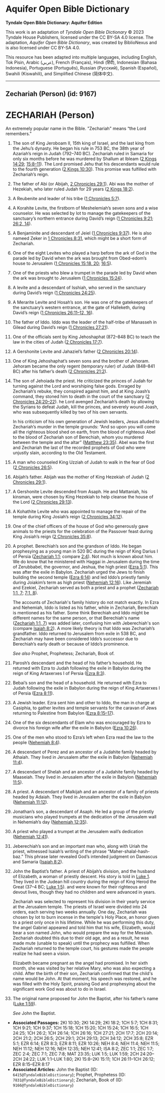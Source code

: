 # Aquifer Open Bible Dictionary

**Tyndale Open Bible Dictionary: Aquifer Edition**

This work is an adaptation of *Tyndale Open Bible Dictionary* © 2023 Tyndale House Publishers, licensed under the CC BY\-SA 4\.0 license. The adaptation, *Aquifer Open Bible Dictionary*, was created by BiblioNexus and is also licensed under CC BY\-SA 4\.0\.

This resource has been adapted into multiple languages, including English, Tok Pisin, Arabic (عربي), French (Français), Hindi (हिंदी), Indonesian (Bahasa Indonesia), Portuguese (Português), Russian (Русский), Spanish (Español), Swahili (Kiswahili), and Simplified Chinese (简体中文).



--------------------------------

## Zechariah (Person) (id: 9167)

ZECHARIAH (Person)
==================

An extremely popular name in the Bible. "Zechariah" means “the Lord remembers.”

1. The son of King Jeroboam II, 15th king of Israel, and the last king from the Jehu’s dynasty. He began his rule in 753 BC, the 38th year of Azariah’s reign in Judah (792–740 BC). Zechariah ruled in Samaria for only six months before he was murdered by Shallum at Ibleam ([2 Kings 14:29](https://ref.ly/2Kgs14:29); [15:8–11](https://ref.ly/2Kgs15:8-2Kgs15:11)). The Lord promised Jehu that his descendants would rule to the fourth generation ([2 Kings 10:30](https://ref.ly/2Kgs10:30)). This promise was fulfilled with Zechariah’s reign.
2. The father of Abi (or Abijah, [2 Chronicles 29:1](https://ref.ly/2Chr29:1)). Abi was the mother of Hezekiah, who later ruled Judah for 29 years ([2 Kings 18:2](https://ref.ly/2Kgs18:2)).
3. A Reubenite and leader of his tribe ([1 Chronicles 5:7](https://ref.ly/1Chr5:7)).
4. A Korahite Levite, the firstborn of Meshelemiah’s seven sons and a wise counselor. He was selected by lot to manage the gatekeepers of the sanctuary’s northern entrance during David’s reign ([1 Chronicles 9:21](https://ref.ly/1Chr9:21); [26:2, 14](https://ref.ly/1Chr26:2,1Chr26:14)).
5. A Benjaminite and descendant of Jeiel ([1 Chronicles 9:37](https://ref.ly/1Chr9:37)). He is also nameed Zeker in [1 Chronicles 8:31](https://ref.ly/1Chr8:31), which might be a short form of Zechariah.
6. One of the eight Levites who played a harp before the ark of God in the parade led by David when the ark was brought from Obed\-edom’s house to Jerusalem ([1 Chronicles 15:18, 20](https://ref.ly/1Chr15:18,1Chr15:20); [16:5](https://ref.ly/1Chr16:5)).
7. One of the priests who blew a trumpet in the parade led by David when the ark was brought to Jerusalem ([1 Chronicles 15:24](https://ref.ly/1Chr15:24)).
8. A levite and a descendant of Isshiah, who served in the sanctuary during David’s reign ([1 Chronicles 24:25](https://ref.ly/1Chr24:25)).
9. A Merarite Levite and Hosah’s son. He was one of the gatekeepers of the sanctuary’s western entrance, at the gate of Halleketh, during David’s reign ([1 Chronicles 26:11](https://ref.ly/1Chr26:11-1Chr26:12,1Chr26:16)[–](https://ref.ly/1Chr26:11-1Chr26:12)[12, 16](https://ref.ly/1Chr26:11-1Chr26:12,1Chr26:16)).
10. The father of Iddo. Iddo was the leader of the half\-tribe of Manasseh in Gilead during David’s reign ([1 Chronicles 27:21](https://ref.ly/1Chr27:21)).
11. One of the officials sent by King Jehoshaphat (872–848 BC) to teach the law in the cities of Judah ([2 Chronicles 17:7](https://ref.ly/2Chr17:7)).
12. A Gershonite Levite and Jahaziel’s father ([2 Chronicles 20:14](https://ref.ly/2Chr20:14)).
13. One of King Jehoshaphat’s seven sons and the brother of Jehoram. Jehoram became the only regent (temporary ruler) of Judah (848–841 BC) after his father’s death ([2 Chronicles 21:2](https://ref.ly/2Chr21:2)).
14. The son of Jehoiada the priest. He criticized the princes of Judah for turning against the Lord and worshiping false gods. Enraged by Zechariah’s rebuke, they conspired against him, and at King Joash’s command, they stoned him to death in the court of the sanctuary ([2 Chronicles 24:20](https://ref.ly/2Chr24:20-2Chr24:22)[–](https://ref.ly/2Chr24:20-2Chr24:22)[22](https://ref.ly/2Chr24:20-2Chr24:22)). he Lord avenged Zechariah’s death by allowing the Syrians to defeat Judah, kill the princes, and severely wound Joash, who was subsequently killed by two of his own servants.

    In his criticism of his own generation of Jewish leaders, Jesus alluded to Zechariah’s murder in the temple grounds: “And so upon you will come all the righteous blood shed on earth, from the blood of righteous Abel to the blood of Zechariah son of Berechiah, whom you murdered between the temple and the altar” ([Matthew 23:35](https://ref.ly/Matt23:35)). Abel was the first and Zechariah the last of the recorded prophets of God who were unjustly slain, according to the Old Testament.

15. A man who counseled King Uzziah of Judah to walk in the fear of God ([2 Chronicles 26:5](https://ref.ly/2Chr26:5)).
16. Abijah’s father. Abijah was the mother of King Hezekiah of Judah ([2 Chronicles 29:1](https://ref.ly/2Chr29:1)).
17. A Gershonite Levite descended from Asaph. He and Mattaniah, his kinsman, were chosen by King Hezekiah to help cleanse the house of the Lord ([2 Chronicles 29:13](https://ref.ly/2Chr29:13)).
18. A Kohathite Levite who was appointed to manage the repair of the temple during King Josiah’s reign ([2 Chronicles 34:12](https://ref.ly/2Chr34:12)).
19. One of the chief officers of the house of God who generously gave animals to the priests for the celebration of the Passover feast during King Josiah’s reign ([2 Chronicles 35:8](https://ref.ly/2Chr35:8)).
20. A prophet. Berechiah’s son and the grandson of Iddo. He began prophesying as a young man in 520 BC during the reign of King Darius I of Persia ([Zechariah 1:1](https://ref.ly/Zech1:1); compare [2:4](https://ref.ly/Zech2:4)). Not much is known about him. We do know that he ministered with Haggai in Jerusalem during the time of Zerubbabel, the governor, and Jeshua, the high priest ([Ezra 5:1](https://ref.ly/Ezra5:1)). This was after the exile in Babylon. Zechariah urged the Jews to finish building the second temple ([Ezra 6:14](https://ref.ly/Ezra6:14)) and led Iddo’s priestly family during Joiakim’s term as high priest ([Nehemiah 12:16](https://ref.ly/Neh12:16)). Like Jeremiah and Ezekiel, Zechariah served as both a priest and a prophet ([Zechariah 1:1, 7](https://ref.ly/Zech1:1,Zech1:7); [7:1, 8](https://ref.ly/Zech7:1,Zech7:8)).

    The accounts of Zechariah's family history do not match exactly. In Ezra and Nehemiah, Iddo is listed as his father, while in Zechariah, Berechiah is mentioned as his father. Some think Berechiah and Iddo might be different names for the same person, or that Berechiah's name ([Zechariah 1:1, 7](https://ref.ly/Zech1:1,Zech1:7)) was added later, confusing him with Jeberechiah's son (compare [Isaiah 8:2](https://ref.ly/Isa8:2)). A more likely theory is that Iddo was Zechariah’s grandfather. Iddo returned to Jerusalem from exile in 538 BC, and Zechariah may have been considered Iddo’s successor due to Berechiah’s early death or because of Iddo’s prominence.

    *See also* Prophet, Prophetess; Zechariah, Book of.

21. Parosh’s descendant and the head of his father’s household. He returned with Ezra to Judah following the exile in Babylon during the reign of King Artaxerxes I of Persia ([Ezra 8:3](https://ref.ly/Ezra8:3)).
22. Bebai’s son and the head of a household. He returned with Ezra to Judah following the exile in Babylon during the reign of King Artaxerxes I of Persia ([Ezra 8:11](https://ref.ly/Ezra8:11)).
23. A Jewish leader. Ezra sent him and other to Iddo, the man in charge at Casiphia, to gather levites and temple servants for the caravan of Jews returning to Palestine from Babylon ([Ezra 8:15](https://ref.ly/Ezra8:15-Ezra8:17)[–](https://ref.ly/Ezra8:15-Ezra8:17)[17](https://ref.ly/Ezra8:15-Ezra8:17)).
24. One of the six descendants of Elam who was encouraged by Ezra to divorce his foreign wife after the exile in Babylon ([Ezra 10:26](https://ref.ly/Ezra10:26)).
25. One of the men who stood to Ezra’s left when Ezra read the law to the people ([Nehemiah 8:4](https://ref.ly/Neh8:4)).
26. A descendant of Perez and an ancestor of a Judahite family headed by Athaiah. They lived in Jerusalem after the exile in Babylon ([Nehemiah 11:4](https://ref.ly/Neh11:4)).
27. A descendant of Shelah and an ancestor of a Judahite family headed by Maaseiah. They lived in Jerusalem after the exile in Babylon ([Nehemiah 11:5](https://ref.ly/Neh11:5)).
28. A priest. A descendant of Malkijah and an ancestor of a family of priests headed by Adaiah. They lived in Jerusalem after the exile in Babylon ([Nehemiah 11:12](https://ref.ly/Neh11:12)).
29. Jonathan’s son, a descendant of Asaph. He led a group of the priestly musicians who played trumpets at the dedication of the Jerusalem wall in Nehemiah’s day ([Nehemiah 12:35](https://ref.ly/Neh12:35)).
30. A priest who played a trumpet at the Jerusalem wall’s dedication ([Nehemiah 12:41](https://ref.ly/Neh12:41)).
31. Jeberechiah’s son and an important man who, along with Uriah the priest, witnessed Isaiah’s writing of the phrase “Maher\-shalal\-hash\-baz.” This phrase later revealed God’s intended judgment on Damascus and Samaria ([Isaiah 8:2](https://ref.ly/Isa8:2)).
32. John the Baptist’s father. A priest of Abijah’s division, and the husband of Elizabeth, a woman of priestly descent. His story is told in [Luke 1](https://ref.ly/Luke1:1-Luke1:80). They lived in the Judean hill country during the reign of King Herod the Great (37–4 BC; [Luke 1:5](https://ref.ly/Luke1:5)). and were known for their righteous and devout lives, though they had no children and were advanced in years.

    Zechariah was selected to represent his division in their yearly service at the Jerusalem temple. The priests of Israel were divided into 24 orders, each serving two weeks annually. One day, Zechariah was chosen by lot to burn incense in the temple's Holy Place, an honor given to a priest only once in his lifetime. While he was performing this duty, the angel Gabriel appeared and told him that his wife, Elizabeth, would bear a son named John, who would prepare the way for the Messiah. Zechariah doubted this due to their old age, and as a result, he was made mute (unable to speak) until the prophecy was fulfilled. When Zechariah returned to the temple court, his gestures made the people realize he had seen a vision.

    Elizabeth became pregnant as the angel had promised. In her sixth month, she was visited by her relative Mary, who was also expecting a child. After the birth of their son, Zechariah confirmed that the child's name would be John. At that moment, his speech was restored, and he was filled with the Holy Spirit, praising God and prophesying about the significant work God was about to do in Israel.

33. The original name proposed for John the Baptist, after his father’s name ([Luke 1:59](https://ref.ly/Luke1:59)).

    *See* John the Baptist.

* **Associated Passages:** 2KI 10:30; 2KI 14:29; 2KI 18:2; 1CH 5:7; 1CH 8:31; 1CH 9:21; 1CH 9:37; 1CH 15:18; 1CH 15:20; 1CH 15:24; 1CH 16:5; 1CH 24:25; 1CH 26:2; 1CH 26:14; 1CH 26:16; 1CH 27:21; 2CH 17:7; 2CH 20:14; 2CH 21:2; 2CH 26:5; 2CH 29:1; 2CH 29:13; 2CH 34:12; 2CH 35:8; EZR 5:1; EZR 6:14; EZR 8:3; EZR 8:11; EZR 10:26; NEH 8:4; NEH 11:4; NEH 11:5; NEH 11:12; NEH 12:16; NEH 12:35; NEH 12:41; ISA 8:2; ZEC 1:1; ZEC 1:7; ZEC 2:4; ZEC 7:1; ZEC 7:8; MAT 23:35; LUK 1:5; LUK 1:59; 2CH 24:20–2CH 24:22; LUK 1:1–LUK 1:80; 2KI 15:8–2KI 15:11; 1CH 26:11–1CH 26:12; EZR 8:15–EZR 8:17
* **Associated Articles:** John the Baptist (ID: `6415@TyndaleBibleDictionary`); Prophet, Prophetess (ID: `7831@TyndaleBibleDictionary`); Zechariah, Book of (ID: `9166@TyndaleBibleDictionary`)

